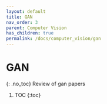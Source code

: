 ```yaml
---
layout: default
title: GAN
nav_order: 3
parent: Computer Vision
has_children: true
permalink: /docs/computer_vision/gan
---
```


# GAN
{: .no_toc}
Review of gan papers

1. TOC
{:toc}
